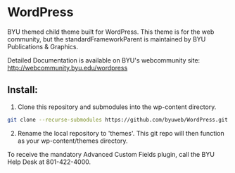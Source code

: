 WordPress
=========

BYU themed child theme built for WordPress. This theme is for the web community, but the standardFrameworkParent is maintained by BYU Publications & Graphics.

Detailed Documentation is available on BYU's webcommunity site: http://webcommunity.byu.edu/wordpress

## Install:

1) Clone this repository and submodules into the wp-content directory.

```bash
git clone --recurse-submodules https://github.com/byuweb/WordPress.git
```

2) Rename the local repository to 'themes'. This git repo will then function as your wp-content/themes directory.

To receive the mandatory Advanced Custom Fields plugin, call the BYU Help Desk at 801-422-4000.
